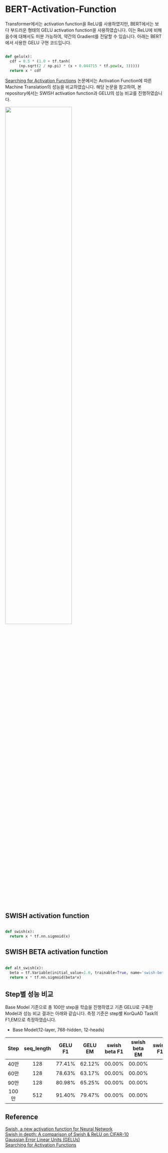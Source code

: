 # BERT-Activation-Function

Transformer에서는 activation function을 ReLU를 사용하였지만, BERT에서는 보다 부드러운 형태의 GELU activation function을 사용하였습니다. 이는 ReLU에 비해 음수에 대해서도 미분 가능하여, 약간의 Gradient를 전달할 수 있습니다. 아래는 BERT에서 사용한 GELU 구현 코드입니다.

```python

def gelu(x):
  cdf = 0.5 * (1.0 + tf.tanh(
      (np.sqrt(2 / np.pi) * (x + 0.044715 * tf.pow(x, 3)))))
  return x * cdf

```

[Searching for Activation Functions](https://arxiv.org/abs/1710.05941) 논문에서는 Activation Function에 따른 Machine Translation의 성능을 비교하였습니다. 해당 논문을 참고하여, 본 repository에서는 SWISH activation function과 GELU의 성능 비교를 진행하였습니다. 

<img src = "https://k.kakaocdn.net/dn/IvZvO/btquhj4JtWW/x42RsvOWqfxvqkkcAijd1k/img.png" width=65%>

## SWISH activation function
```python

def swish(x):
  return x * tf.nn.sigmoid(x)

```

## SWISH BETA activation function
```python

def alt_swish(x):
  beta = tf.Variable(initial_value=1.0, trainable=True, name='swish-beta')
  return x * tf.nn.sigmoid(beta*x)
```




## Step별 성능 비교
Base Model 기준으로 총 100만 step을 학습을 진행하였고 기존 GELU로 구축한 Model과 성능 비교 결과는 아래와 같습니다. 측정 기준은 step별 KorQuAD Task의 F1,EM으로 측정하였습니다.
<br>

* Base Model(12-layer, 768-hidden, 12-heads)<br>

| Step | seq_length | GELU F1 | GELU EM | swish beta F1 | swish beta EM | swish F1 | swish EM |
|:-------:|:-------:|:-------:| :-------:| :-------:| :-------:| :-------:| :-------:| 
| 40만 | 128 | 77.41% | 62.12% | 00.00% | 00.00% |
| 60만 | 128 |  78.63% | 63.17% | 00.00% | 00.00% |
| 90만 | 128 |  80.98% | 65.25% | 00.00% | 00.00% |
| 100만 | 512 | 91.40% | 79.47% | 00.00% | 00.00% |




## Reference

[Swish, a new activation function for Neural Network](https://jmlb.github.io/ml/2017/12/31/swish_activation_function/)<br>
[Swish in depth: A comparison of Swish & ReLU on CIFAR-10](https://medium.com/@jaiyamsharma/swish-in-depth-a-comparison-of-swish-relu-on-cifar-10-1c798e70ee08)<br>
[Gaussian Error Linear Units (GELUs)](https://arxiv.org/abs/1606.08415)<br>
[Searching for Activation Functions](https://arxiv.org/abs/1710.05941)
